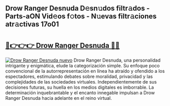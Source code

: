## Drow Ranger Desnuda D𝚎sn𝚞dos filtr𝚊dos - Parts-aON Vid𝚎os f𝚘tos - N𝚞evas filtr𝚊ciones atr𝚊ctivas 17o01

# <h2><a href="http://mb6ux55.tromn.icu/?c=Drow+Ranger+Desnuda">🔗👉👉👉 Drow Ranger Desnuda 🔗🔗</a></h2>

[![Drow Ranger Desnuda nuevo](https://i.imgur.com/pEAQMta.gif)](http://mb6ux55.tromn.icu/?c=Drow+Ranger+Desnuda)
Drow Ranger Desnuda, una personalidad intrigante y enigmática, elude la categorización simple. Su enfoque poco convencional de la autorrepresentación en línea ha atraído y ofendido a los espectadores, estimulando debates sobre moralidad, privacidad y las complejidades de las sociedades virtuales. Independientemente de sus decisiones futuras, su huella en los medios digitales es imborrable. La determinación inquebrantable y el encanto innegable impulsan a Drow Ranger Desnuda hacia adelante en el reino virtual.
